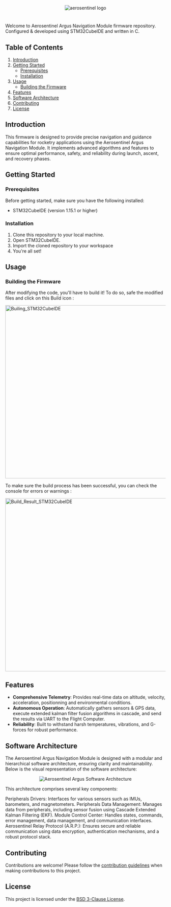 <p align="center">
  <img src="https://github.com/yaxsomo/aerosentinel-argus/assets/71334330/143f75be-1a29-449a-a178-e01ef7d16065" alt="aerosentinel logo">
</p>

#

Welcome to Aerosentinel Argus Navigation Module firmware repository. Configured & developed using STM32CubeIDE and written in C.

## Table of Contents
1. [Introduction](#introduction)
2. [Getting Started](#getting-started)
    - [Prerequisites](#prerequisites)
    - [Installation](#installation)
3. [Usage](#usage)
    - [Building the Firmware](#building-the-firmware)
5. [Features](#features)
6. [Software Architecture](#software-architecture)
7. [Contributing](#contributing)
8. [License](#license)

## Introduction
This firmware is designed to provide precise navigation and guidance capabilities for rocketry applications using the Aerosentinel Argus Navigation Module. It implements advanced algorithms and features to ensure optimal performance, safety, and reliability during launch, ascent, and recovery phases.

## Getting Started

### Prerequisites
Before getting started, make sure you have the following installed:
- STM32CubeIDE (version 1.15.1 or higher)

### Installation
1. Clone this repository to your local machine.
2. Open STM32CubeIDE.
3. Import the cloned repository to your workspace
4. You're all set!

## Usage

### Building the Firmware
After modifying the code, you'll have to build it! To do so, safe the modified files and click on this Build icon :

<img width="542" alt="Builing_STM32CubeIDE" src="https://github.com/yaxsomo/Aerosentinel-Mach-10/assets/71334330/49d36bb4-e72e-46e0-b066-6b889667e3e0">

To make sure the build process has been successful, you can check the console for errors or warnings :

<img width="542" alt="Build_Result_STM32CubeIDE" src="https://github.com/yaxsomo/Aerosentinel-Mach-10/assets/71334330/89327704-94d9-4f79-b6a8-58f2b967f4f4">



## Features
- **Comprehensive Telemetry**: Provides real-time data on altitude, velocity, acceleration, positionning and environmental conditions.
- **Autonomous Operation**: Automatically gathers sensors & GPS data, execute extended kalman filter fusion algorithms in cascade, and send the results via UART to the Flight Computer. 
- **Reliability**: Built to withstand harsh temperatures, vibrations, and G-forces for robust performance.

## Software Architecture


The Aerosentinel Argus Navigation Module is designed with a modular and hierarchical software architecture, ensuring clarity and maintainability. Below is the visual representation of the software architecture:

<p align="center">
  <img src="https://github.com/user-attachments/assets/2bdded6f-abc9-4551-b408-89c27daf86a9" alt="Aerosentinel Argus Software Architecture">
</p>

This architecture comprises several key components:

Peripherals Drivers: Interfaces for various sensors such as IMUs, barometers, and magnetometers.
Peripherals Data Management: Manages data from peripherals, including sensor fusion using Cascade Extended Kalman Filtering (EKF).
Module Control Center: Handles states, commands, error management, data management, and communication interfaces.
Aerosentinel Relay Protocol (A.R.P.): Ensures secure and reliable communication using data encryption, authentication mechanisms, and a robust protocol stack.

## Contributing
Contributions are welcome! Please follow the [contribution guidelines](CONTRIBUTING.md) when making contributions to this project.

## License
This project is licensed under the [BSD 3-Clause License](LICENSE).
